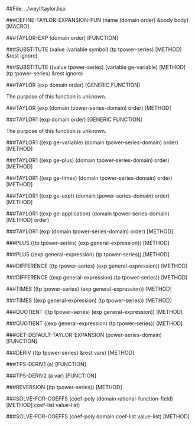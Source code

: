 
##File: ../weyl/taylor.lisp 


###DEFINE-TAYLOR-EXPANSION-FUN (name (domain order) &body body)         [MACRO]

###TAYLOR-EXP (domain order)                                         [FUNCTION]

###SUBSTITUTE (value (variable symbol) (tp tpower-series)              [METHOD]
             &rest ignore)

###SUBSTITUTE ((value tpower-series) (variable ge-variable)            [METHOD]
             (tp tpower-series) &rest ignore)

###TAYLOR (exp domain order)                                 [GENERIC FUNCTION]

   The purpose of this function is unknown.

###TAYLOR (exp (domain tpower-series-domain) order)                    [METHOD]

###TAYLOR1 (exp domain order)                                [GENERIC FUNCTION]

   The purpose of this function is unknown.

###TAYLOR1 ((exp ge-variable) (domain tpower-series-domain) order)     [METHOD]

###TAYLOR1 ((exp ge-plus) (domain tpower-series-domain) order)         [METHOD]

###TAYLOR1 ((exp ge-times) (domain tpower-series-domain) order)        [METHOD]

###TAYLOR1 ((exp ge-expt) (domain tpower-series-domain) order)         [METHOD]

###TAYLOR1 ((exp ge-application) (domain tpower-series-domain)         [METHOD]
          order)

###TAYLOR1 (exp (domain tpower-series-domain) order)                   [METHOD]

###PLUS ((tp tpower-series) (exp general-expression))                  [METHOD]

###PLUS ((exp general-expression) (tp tpower-series))                  [METHOD]

###DIFFERENCE ((tp tpower-series) (exp general-expression))            [METHOD]

###DIFFERENCE ((exp general-expression) (tp tpower-series))            [METHOD]

###TIMES ((tp tpower-series) (exp general-expression))                 [METHOD]

###TIMES ((exp general-expression) (tp tpower-series))                 [METHOD]

###QUOTIENT ((tp tpower-series) (exp general-expression))              [METHOD]

###QUOTIENT ((exp general-expression) (tp tpower-series))              [METHOD]

###GET-DEFAULT-TAYLOR-EXPANSION (power-series-domain)                [FUNCTION]

###DERIV ((tp tpower-series) &rest vars)                               [METHOD]

###TPS-DERIV1 (a)                                                    [FUNCTION]

###TPS-DERIV2 (a var)                                                [FUNCTION]

###REVERSION ((tp tpower-series))                                      [METHOD]

###SOLVE-FOR-COEFFS (coef-poly (domain rational-function-field)        [METHOD]
                   coef-list value-list)

###SOLVE-FOR-COEFFS (coef-poly domain coef-list value-list)            [METHOD]
